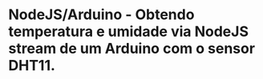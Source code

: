 # NodeJS/Arduino - Obtendo temperatura e umidade via NodeJS stream de um Arduino com o sensor DHT11.

